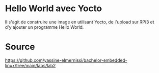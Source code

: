 # Hello World avec Yocto
Il s'agit de construire une image en utilisant Yocto, de l'upload sur RPi3 et d'y ajouter un programme Hello World.

# Source
https://github.com/yassine-elmernissi/bachelor-embedded-linux/tree/main/labs/lab2
